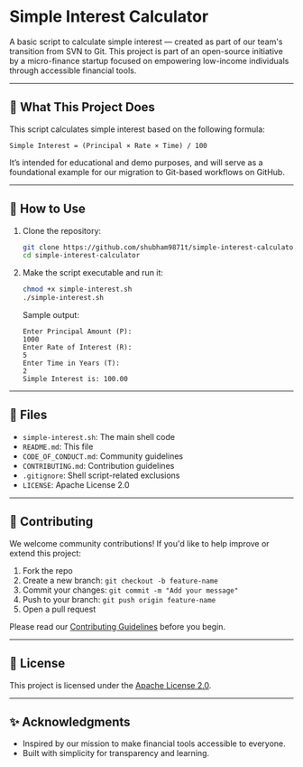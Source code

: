 # Simple Interest Calculator

A basic script to calculate simple interest — created as part of our team's transition from SVN to Git. This project is part of an open-source initiative by a micro-finance startup focused on empowering low-income individuals through accessible financial tools.

---

## 📌 What This Project Does

This script calculates simple interest based on the following formula:

```
Simple Interest = (Principal × Rate × Time) / 100
```

It’s intended for educational and demo purposes, and will serve as a foundational example for our migration to Git-based workflows on GitHub.

---

## 📩 How to Use

1. Clone the repository:

   ```bash
   git clone https://github.com/shubham9871t/simple-interest-calculator.git
   cd simple-interest-calculator
   ```

2. Make the script executable and run it:

   ```bash
   chmod +x simple-interest.sh
   ./simple-interest.sh
   ```

   Sample output:

   ```
   Enter Principal Amount (P):
   1000
   Enter Rate of Interest (R):
   5
   Enter Time in Years (T):
   2
   Simple Interest is: 100.00
   ```

---

## 📁 Files

* `simple-interest.sh`: The main shell code
* `README.md`: This file
* `CODE_OF_CONDUCT.md`: Community guidelines
* `CONTRIBUTING.md`: Contribution guidelines
* `.gitignore`: Shell script-related exclusions
* `LICENSE`: Apache License 2.0

---

## 🤝 Contributing

We welcome community contributions! If you'd like to help improve or extend this project:

1. Fork the repo
2. Create a new branch: `git checkout -b feature-name`
3. Commit your changes: `git commit -m "Add your message"`
4. Push to your branch: `git push origin feature-name`
5. Open a pull request

Please read our [Contributing Guidelines](CONTRIBUTING.md) before you begin.

---

## 📜 License

This project is licensed under the [Apache License 2.0](LICENSE).

---

## ✨ Acknowledgments

* Inspired by our mission to make financial tools accessible to everyone.
* Built with simplicity for transparency and learning.
